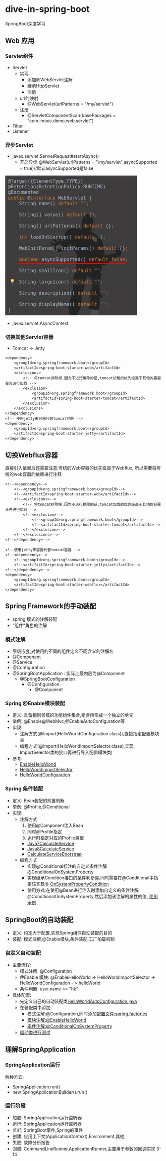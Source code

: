 # dive-in-spring-boot
SpringBoot深度学习

## Web 应用
### Servlet组件
* Servlet
    * 实现
        * 添加@WebServlet注解
        * 继承HttpServlet
        * 注册
    * url的映射
        * @WebServlet(urlPatterns = "/my/servlet")
    * 注册
        * @ServletComponentScan(basePackages = "com.imooc.demo.web.servlet")
* Filter
* Listener
### 异步Servlet
* javax.servlet.ServletRequest#startAsync()
    * 开启异步:@WebServlet(urlPatterns = "/my/servlet",asyncSupported = true)//默认asyncSupported是false
    
![异步startAsync](https://raw.githubusercontent.com/kvenLin/dive-in-spring-boot/master/src/main/resources/images/选区_019.png)

* javax.servlet.AsyncContext
### 切换其他Servlet容器
* Tomcat -> Jetty
```
<dependency>
    <groupId>org.springframework.boot</groupId>
    <artifactId>spring-boot-starter-web</artifactId>
    <exclusions>
        <!-- 将tomcat排除掉,因为不进行排除的话,tomcat加载的优先级高于其他的容器会先进行加载 -->
        <exclusion>
            <groupId>org.springframework.boot</groupId>
            <artifactId>spring-boot-starter-tomcat</artifactId>
        </exclusion>
    </exclusions>
</dependency>
<!-- 使用jetty来容器代替tomcat容器 -->
<dependency>
    <groupId>org.springframework.boot</groupId>
    <artifactId>spring-boot-starter-jetty</artifactId>
</dependency>
```
## 切换Webflux容器
直接引入依赖后还需要注意:传统的Web容器的优先级高于Webflux,
所以需要将传统的web容器的依赖进行注释
```
<!--<dependency>-->
    <!--<groupId>org.springframework.boot</groupId>-->
    <!--<artifactId>spring-boot-starter-web</artifactId>-->
    <!--<exclusions>-->
        <!-- 将tomcat排除掉,因为不进行排除的话,tomcat加载的优先级高于其他的容器会先进行加载 -->
        <!--<exclusion>-->
            <!--<groupId>org.springframework.boot</groupId>-->
            <!--<artifactId>spring-boot-starter-tomcat</artifactId>-->
        <!--</exclusion>-->
    <!--</exclusions>-->
<!--</dependency>-->

<!--使用jetty来容器代替tomcat容器 -->
<!--<dependency>-->
    <!--<groupId>org.springframework.boot</groupId>-->
    <!--<artifactId>spring-boot-starter-jetty</artifactId>-->
<!--</dependency>-->
<dependency>
    <groupId>org.springframework.boot</groupId> 
    <artifactId>spring-boot-starter-webflux</artifactId>
</dependency>
```

## Spring Framework的手动装配
* spring 模式的注解装配
* “组件”角色的注解
### 模式注解
* 层级嵌套,对使用的不同的组件定义不同含义的注解名
* @Component 
* @Service 
* @Configuration 
* @SpringBootApplication : 实际上最内层为@Component
    * @SpringBootConfiguration
        * @Configuration
            * @Component 
### Spring @Enable模块装配
* 定义: 具备相同领域的功能组件集合,组合所形成一个独立的单元
* 举例: @Enable@WebMvc,@EnableAutoConfiguration等
* 实现: 
    * 注解方式(@Import(HelloWorldConfiguration.class)),直接指定配置模块类
    * 编程方式(@Import(HelloWorldImportSelector.class),实现ImportSelector类的接口再进行导入配置模块类)
* 参考:
    * [EnableHelloWorld](http://github.com/kvenLin/dive-in-spring-boot/blob/master/autoconfig/src/main/java/com/imooc/demo/annotation/EnableHelloWorld.java)
    * [HelloWorldImportSelector](http://github.com/kvenLin/dive-in-spring-boot/blob/master/autoconfig/src/main/java/com/imooc/demo/annotation/HelloWorldImportSelector.java)
    * [HelloWorldConfiguration](http://github.com/kvenLin/dive-in-spring-boot/blob/master/autoconfig/src/main/java/com/imooc/demo/configuration/HelloWorldConfiguration.java)
### Spring 条件装配
* 定义: Bean装配的前置判断
* 举例: @Profile,@Conditional
* 实现: 
    * 注解方式
        1. 使用@Component注入Bean
        2. 同时@Profile指定
        3. 运行时指定对应的Profile类型
        * [Java7CalculateService](http://github.com/kvenLin/dive-in-spring-boot/blob/master/autoconfig/src/main/java/com/imooc/demo/service/impl/Java7CalculateService.java)
        * [Java8CalculateService](http://github.com/kvenLin/dive-in-spring-boot/blob/master/autoconfig/src/main/java/com/imooc/demo/service/impl/Java8CalculateService.java)
        * [CalculateServiceBootstrap](http://github.com/kvenLin/dive-in-spring-boot/blob/master/autoconfig/src/main/java/com/imooc/demo/bootstrap/CalculateServiceBootstrap.java)
    * 编程方式
        * 实现@Conditional标注的自定义条件注解
        [@ConditionalOnSystemProperty](http://github.com/kvenLin/dive-in-spring-boot/blob/master/autoconfig/src/main/java/com/imooc/demo/condition/ConditionalOnSystemProperty.java)
        * 实现继承Condition接口的条件判断类,同时需要在@Conditional中指定该实现类
        [OnSystemPropertyCondition](http://github.com/kvenLin/dive-in-spring-boot/blob/master/autoconfig/src/main/java/com/imooc/demo/condition/OnSystemPropertyCondition.java)
        * 使用方式:在使用@Bean进行注入时添加自定义的条件注解@ConditionalOnSystemProperty,然后添加该注解的属性的值,
        [使用示例](http://github.com/kvenLin/dive-in-spring-boot/blob/master/autoconfig/src/main/java/com/imooc/demo/bootstrap/ConditionalOnSystemPropertyBootstrap.java)
        
## SpringBoot的自动装配
 * 定义: 约定大于配置,实现Spring组件自动装配的目的
 * 装配: 模式注解,@Enable模块,条件装配,工厂加载机制
### 自定义自动装配
* 主要流程: 
    * 模式注解: @Configuration
    * @Enable 模块: @EnableHelloWorld -> HelloWorldImportSelector -> HelloWorldConfiguration - > helloWorld
    * 条件判断: user.name == "hk"
* 具体配置:
    * 先定义自己的自动装配类[HelloWorldAutoConfiguration.java](http://github.com/kvenLin/dive-in-spring-boot/blob/master/autoconfig/src/main/java/com/imooc/demo/configuration/HelloWorldAutoConfiguration.java)
    * 在装配类中添加:
        * 模式注解:@Configuration,同时添加[配置文件:spring.factories](https://raw.githubusercontent.com/kvenLin/dive-in-spring-boot/master/src/main/resources/META-INF/spring.factories)
        * [模块注解:@EnableHelloWorld](http://github.com/kvenLin/dive-in-spring-boot/blob/master/autoconfig/src/main/java/com/imooc/demo/annotation/EnableHelloWorld.java)
        * [条件注解:@ConditionalOnSystemProperty](http://github.com/kvenLin/dive-in-spring-boot/blob/master/autoconfig/src/main/java/com/imooc/demo/condition/ConditionalOnSystemProperty.java)
    * [启动类进行测试](http://github.com/kvenLin/dive-in-spring-boot/blob/master/autoconfig/src/main/java/com/imooc/demo/bootstrap/EnableAutoConfigurationBootstrap.java)
## 理解SpringApplication
### SpringApplication运行
两种方式:
* SpringApplication.run()
* new SpringApplicationBuilder().run()

### 运行阶段
* 加载: SpringApplication运行监听器
* 运行: SpringApplication运行监听器
* 监听: SpringBoot事件,Spring的事件
* 创建: 应用上下文(ApplicationContext),Environment,其他
* 失败: 故障分析报告
* 回调: CommandLineRunner,ApplicationRunner,主要用于参数的回调实现
3-14